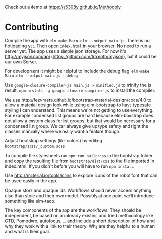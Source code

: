 Check out a demo at https://a5308y.github.io/Methodoly

# Contributing

Compile the app with `elm-make Main.elm --output main.js`. There is no
hotloading yet. Then open `index.html` in your browser. No need to run a server
yet. The app uses a simple json storage. For now it's http://myjson.com/api (https://github.com/lramoth/myjson), but it could be our own Server.

For development it might be helpful to include the debug flag:
`elm-make Main.elm --output main.js --debug`

Use `google-closure-compiler-js main.js > minified.js` to minify the js result.
`npm install -g google-closure-compiler-js` to install the compiler.

We use http://fezvrasta.github.io/bootstrap-material-design/docs/4.0 to allow
a material design look while using elm-bootstrap to have typesafe styling I can
understand. This means we're not getting to use everything. For example
condensed list groups are hard because elm-boostrap does not allow a custom
class for list groups, but that would be necessary for a condensed list group. We can always give up type safety and right the classes manually where we really want a feature though.

Adjust bootstrap settings (like colors) by editing `bootstrap/scss/_custom.scss`.

To compile the stylesheets run `npm run build:css` in the bootstrap folder and
copy the resulting file from `bootstrap/dist/css` to the file imported in
index.html. If you didn't before you will have to run `npm install`.

Use http://material.io/tools/icons to explore icons of the robot font that can be used easily in the app.

Opaque store and opaque ids. Workflows should never access anything else than store and their own model.
Possibly at one point we'll introduce something like elm-taco.

The key components of the app are the workflows. They should be independent, be based on an already existing and tried methodology like GTD, Pomodoro, autofocus, ... and include a short description of how and why they work with a link to their theory. Why are they helpful to a human and what is their goal.
